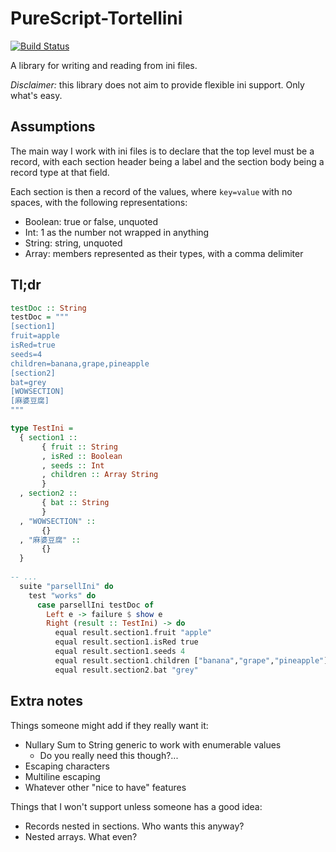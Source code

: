 # PureScript-Tortellini

[![Build Status](https://travis-ci.org/justinwoo/purescript-tortellini.svg?branch=master)](https://travis-ci.org/justinwoo/purescript-tortellini)

A library for writing and reading from ini files.

*Disclaimer:* this library does not aim to provide flexible ini support. Only what's easy.

## Assumptions

The main way I work with ini files is to declare that the top level must be a record, with each section header being a label and the section body being a record type at that field.

Each section is then a record of the values, where `key=value` with no spaces, with the following representations:

* Boolean: true or false, unquoted
* Int: 1 as the number not wrapped in anything
* String: string, unquoted
* Array: members represented as their types, with a comma delimiter

## Tl;dr

```hs
testDoc :: String
testDoc = """
[section1]
fruit=apple
isRed=true
seeds=4
children=banana,grape,pineapple
[section2]
bat=grey
[WOWSECTION]
[麻婆豆腐]
"""

type TestIni =
  { section1 ::
       { fruit :: String
       , isRed :: Boolean
       , seeds :: Int
       , children :: Array String
       }
  , section2 ::
       { bat :: String
       }
  , "WOWSECTION" ::
       {}
  , "麻婆豆腐" ::
       {}
  }
  
-- ...
  suite "parsellIni" do
    test "works" do
      case parsellIni testDoc of
        Left e -> failure $ show e
        Right (result :: TestIni) -> do
          equal result.section1.fruit "apple"
          equal result.section1.isRed true
          equal result.section1.seeds 4
          equal result.section1.children ["banana","grape","pineapple"]
          equal result.section2.bat "grey"
```

## Extra notes

Things someone might add if they really want it:

* Nullary Sum to String generic to work with enumerable values
    * Do you really need this though?...
* Escaping characters
* Multiline escaping
* Whatever other "nice to have" features

Things that I won't support unless someone has a good idea:

* Records nested in sections. Who wants this anyway?
* Nested arrays. What even?
